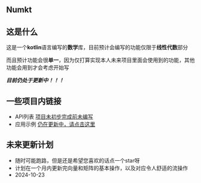 Numkt
-

## 这是什么

这是一个**kotlin**语言编写的**数学**库，目前预计会编写的功能仅限于**线性代数**部分

而且预计功能会很**单一**，因为仅打算实现本人未来项目里面会使用到的功能，其他功能会用到才会考虑开始写

**_目前仍处于更新中！！！_**

## 一些项目内链接

- API列表 [项目未初步完成前未编写]()
- 应用示例 [仍在更新中，请点击这里](src/main/kotlin/lignting/math/example.ipynb)

## 未来更新计划

- 随时可能跑路，但是还是希望您喜欢的话点一个star呀
- 计划在一个月内更新完向量和矩阵的基本操作，以及对应令人舒适的流操作
- 2024-10-23